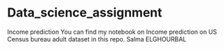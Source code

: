 # Data_science_assignment
Income prediction 
You can find my notebook on Income prediction on US Census bureau adult dataset in this repo.
Salma ELGHOURBAL
